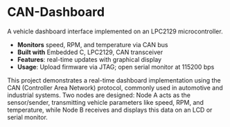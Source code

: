 # CAN-Dashboard
A vehicle dashboard interface implemented on an LPC2129 microcontroller.  
- **Monitors** speed, RPM, and temperature via CAN bus  
- **Built with** Embedded C, LPC2129, CAN transceiver  
- **Features**: real-time updates with graphical display  
- **Usage**: Upload firmware via JTAG; open serial monitor at 115200 bps

This project demonstrates a real-time dashboard implementation using the CAN (Controller Area Network) protocol, commonly used in automotive and industrial systems. Two nodes are designed: Node A acts as the sensor/sender, transmitting vehicle parameters like speed, RPM, and temperature, while Node B receives and displays this data on an LCD or serial monitor.
